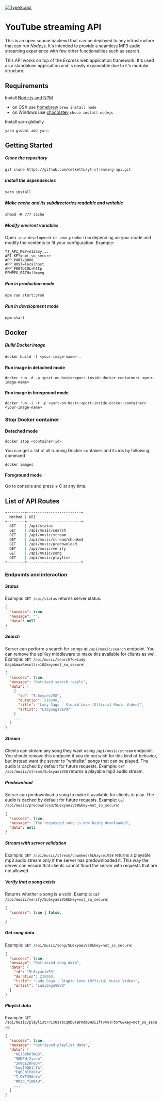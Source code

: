 
[![TypeScript](https://camo.githubusercontent.com/09b3f1112f2778ba9f739339a7037886f232508f/68747470733a2f2f62616467656e2e6e65742f62616467652f547970655363726970742f6c6f6f73652532302546302539462539382541352f6f72616e6765)](https://www.typescriptlang.org)

YouTube streaming API
==================================

This is an open source backend that can be deployed to any infrastructure that can run *Node.js*. It's intended to provide a seamless MP3 audio streaming experience with few other functionalities such as search.

This API works on top of the *Express* web application framework. It's used as a standalone application and is easily expandable due to it's modular structure.

## Requirements
Install [Node.js and NPM](https://nodejs.org/en/download/)

- on OSX use [homebrew](http://brew.sh) `brew install node`
- on Windows use [chocolatey](https://chocolatey.org/) `choco install nodejs`

Install yarn globally
```shell
yarn global add yarn
```

## Getting Started

##### Clone the repository
```shell
git clone https://github.com/ce2kettu/yt-streaming-api.git
```

##### Install the dependencies
```shell
yarn install
```

##### Make cache and its subdirectories readable and writable
```shell
chmod -R 777 cache
```

##### Modify environt variables
Open `.env.development` or `.env.production` depending on your mode and modify the contents to fit your configuration.
Example:
```env
YT_API_KEY=AIzaSy...
API_KEY=not_so_secure
APP_PORT=3000
APP_HOST=localhost
APP_PROTOCOL=http
FFMPEG_PATH=ffmpeg
```

##### Run in production mode
```shell
npm run start:prod
```
##### Run in development mode
```shell
npm start
```

## Docker

##### Build Docker image
```shell
docker build -t <your-image-name> .
```

#### Run image in detached mode

```shell
docker run -d -p <port-on-host>:<port-inside-docker-container> <your-image-name>
```

#### Run image in foreground mode

```shell
docker run -i -t -p <port-on-host>:<port-inside-docker-container> <your-image-name>
```

### Stop Docker container

#### Detached mode

```shell
docker stop <container-id>
```

You can get a list of all running Docker container and its ids by following command

```shell
docker images
```

#### Foreground mode

Go to console and press <CTRL> + C at any time.


## List of API Routes

```sh
+--------+-------------------------+
  Method | URI
+--------+-------------------------+
  GET    | /api/status
  GET    | /api/music/search
  GET    | /api/music/stream
  GET    | /api/music/stream/chunked
  GET    | /api/music/predownload
  GET    | /api/music/verify
  GET    | /api/music/song
  GET    | /api/music/playlist
+--------+-------------------------+
```

### Endpoints and interaction

##### Status
Example: `GET /api/status` returns server status:

```json
{
  "success": true,
  "message": "",
  "data": null
}
```

##### Search
Server can perform a search for songs at `/api/music/search` endpoint. You can remove the apiKey middleware to make this available for clients as well.
Example: `GET /api/music/search?q=Lady Gaga&maxResults=10&key=not_so_secure`:

```json
{
  "success": true,
  "message": "Retrived search result",
  "data": [
    {
      "id": "5L6xyaeiV58",
      "duration": 218000,
      "title": "Lady Gaga - Stupid Love (Official Music Video)",
      "artist": "LadyGagaVEVO"
    }
    ...
  ]
}
```

##### Stream
Clients can stream any song they want using `/api/music/stream` endpoint. You should remove this endpoint if you do not wish for this kind of behavior, but instead want the server to "whitelist" songs that can be played. The audio is cached by default for future requests.
Example: `GET /api/music/stream/5L6xyaeiV58` returns a playable mp3 audio stream.

##### Predownload
Server can predownload a song to make it available for clients to play. The audio is cached by default for future requests.
Example: `GET /api/music/predownload/5L6xyaeiV58&key=not_so_secure`:

```json
{
  "success": true,
  "message": "The requested song is now being downloaded",
  "data": null
}
```
##### Stream with server validation
Example: `GET /api/music/stream/chunked/5L6xyaeiV58` returns a playable mp3 audio stream only if the server has predownloaded it. This way the server can ensure that clients cannot flood the server with requests that are not allowed.

##### Verify that a song exists
Returns whether a song is a valid.
Example: `GET /api/music/verify/5L6xyaeiV58&key=not_so_secure`:

```json
{
  "success": true | false,
  ...
}
```

##### Get song data
Example: `GET /api/music/song/5L6xyaeiV58&key=not_so_secure`:

```json
{
  "success": true,
  "message": "Retrieved song data",
  "data": {
    "id": "5L6xyaeiV58",
    "duration": 218000,
    "title": "Lady Gaga - Stupid Love (Official Music Video)",
    "artist": "LadyGagaVEVO"
  }
}
```

##### Playlist data
Example: `GET /api/music/playlist/PLx0sYbCqOb8TBPRdmBHs5Iftvv9TPboYG&key=not_so_secure`:

```json
{
  "success": true,
  "message": "Retrieved playlist data",
  "data": [
    "8EJ3zbKTWQ8",
    "9HDEHj2yzew",
    "2n9gE20hqU4",
    "kayI9QB1-IA",
    "EgBJmlPo8Xw",
    "T_OYT396cYw",
    "NKzd_YiW9AQ",
    ...
  ]
}
```